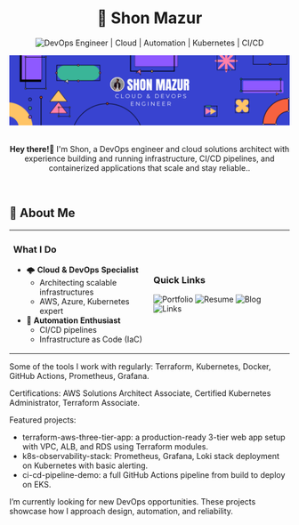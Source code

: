 # <div align="center">🚀 **Shon Mazur**</div>

<div align="center">
  
![DevOps Engineer | Cloud | Automation | Kubernetes | CI/CD](https://img.shields.io/badge/DevOps_Engineer_%7C_Cloud_%7C_Automation_%7C_Kubernetes_%7C_CI/CD-0A0A0A?style=for-the-badge&logo=devops&logoColor=white)

<img src="https://github.com/Heapax/Heapax/blob/main/SHON%20MAZUR.png" alt="aboutme" width="800px">

</div>

<br>

<div align="center">
  <p><strong>Hey there!</strong>👋 I'm Shon, a DevOps engineer and cloud solutions architect with experience building and running infrastructure, CI/CD pipelines, and containerized applications that scale and stay reliable..</p>
</div>

<br>

## 💫 About Me

<table>
<tr>
<td width="50%">

### What I Do
- 🌩️ **Cloud & DevOps Specialist**
  - Architecting scalable infrastructures
  - AWS, Azure, Kubernetes expert
- 🤖 **Automation Enthusiast**
  - CI/CD pipelines
  - Infrastructure as Code (IaC)

</td>
<td width="50%">
  
### Quick Links
![Portfolio](https://img.shields.io/badge/Portfolio-notharshhaa.site-0A0A0A?style=for-the-badge&logo=vercel&logoColor=white)
![Resume](https://img.shields.io/badge/Resume-cv.notharshhaa.site-007ACC?style=for-the-badge&logo=read-the-docs&logoColor=white)
![Blog](https://img.shields.io/badge/Blog-blog.notharshhaa.site-FFA500?style=for-the-badge&logo=hashnode&logoColor=white)
![Links](https://img.shields.io/badge/All%20Links-link.notharshhaa.site-8A2BE2?style=for-the-badge&logo=linktree&logoColor=white)

</td>
</tr>
</table>

Some of the tools I work with regularly: Terraform, Kubernetes, Docker, GitHub Actions, Prometheus, Grafana.

Certifications: AWS Solutions Architect Associate, Certified Kubernetes Administrator, Terraform Associate.

Featured projects:
- terraform-aws-three-tier-app: a production-ready 3-tier web app setup with VPC, ALB, and RDS using Terraform modules.
- k8s-observability-stack: Prometheus, Grafana, Loki stack deployment on Kubernetes with basic alerting.
- ci-cd-pipeline-demo: a full GitHub Actions pipeline from build to deploy on EKS.

I’m currently looking for new DevOps opportunities. These projects showcase how I approach design, automation, and reliability.
